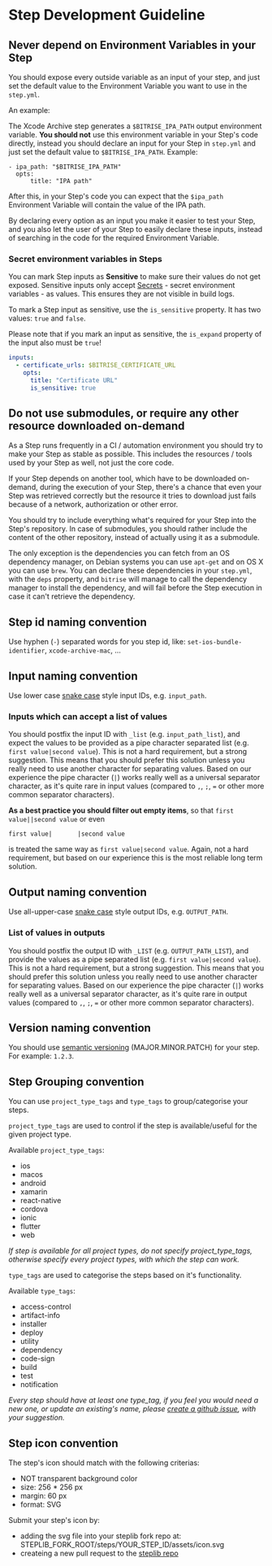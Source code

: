 # Step Development Guideline

## Never depend on Environment Variables in your Step

You should expose every outside variable as an input of your step,
and just set the default value to the Environment Variable you want to use in the `step.yml`.

An example:

The Xcode Archive step generates a `$BITRISE_IPA_PATH` output environment variable.
**You should not** use this environment variable in your Step's code directly,
instead you should declare an input for your Step in `step.yml` and just set the default
value to `$BITRISE_IPA_PATH`. Example:

```
- ipa_path: "$BITRISE_IPA_PATH"
  opts:
      title: "IPA path"
```

After this, in your Step's code you can expect that the `$ipa_path` Environment Variable will
contain the value of the IPA path.

By declaring every option as an input you make it easier to test your Step,
and you also let the user of your Step to easily declare these inputs,
instead of searching in the code for the required Environment Variable.

### Secret environment variables in Steps

You can mark Step inputs as **Sensitive** to make sure their values do not get exposed. Sensitive inputs only accept [Secrets](/bitrise-cli/secrets/) - secret environment variables - as values. This ensures they are not visible in build logs.

To mark a Step input as sensitive, use the `is_sensitive` property. It has two values: `true` and `false`.

Please note that if you mark an input as sensitive, the `is_expand` property of the input also must be `true`!

```yaml
inputs:
  - certificate_urls: $BITRISE_CERTIFICATE_URL
    opts:
      title: "Certificate URL"
      is_sensitive: true
```

## Do not use submodules, or require any other resource downloaded on-demand

As a Step runs frequently in a CI / automation environment you should try to make your Step as stable as possible.
This includes the resources / tools used by your Step as well, not just the core code.

If your Step depends on another tool, which have to be downloaded on-demand, during the execution
of your Step, there's a chance that even your Step was retrieved correctly but the
resource it tries to download just fails because of a network, authorization or other error.

You should try to include everything what's required for your Step into the Step's repository.
In case of submodules, you should rather include the content of the other repository,
instead of actually using it as a submodule.

The only exception is the dependencies you can fetch from an OS dependency manager,
on Debian systems you can use `apt-get` and on OS X you can use `brew`.
You can declare these dependencies in your `step.yml`, with the `deps` property,
and `bitrise` will manage to call the dependency manager to install the dependency,
and will fail before the Step execution in case it can't retrieve the dependency.


## Step id naming convention

Use hyphen (`-`) separated words for you step id, like: `set-ios-bundle-identifier`, `xcode-archive-mac`, ...


## Input naming convention

Use lower case [snake case](https://en.wikipedia.org/wiki/Snake_case) style input IDs, e.g. `input_path`.

### Inputs which can accept a list of values

You should postfix the input ID with `_list` (e.g. `input_path_list`), and expect the values to be provided as a pipe character separated list (e.g. `first value|second value`). This is not a hard requirement, but a strong suggestion. This means that you should prefer this solution unless you really need to use another character for separating values. Based on our experience the pipe character (`|`) works really well as a universal separator character, as it's quite rare in input values (compared to `,`, `;`, `=` or other more common separator characters).

**As a best practice you should filter out empty items**, so that `first value||second value` or even

```
first value|       |second value
```

is treated the same way as `first value|second value`. Again, not a hard requirement, but based on our experience this is the most reliable long term solution.


## Output naming convention

Use all-upper-case [snake case](https://en.wikipedia.org/wiki/Snake_case) style output IDs, e.g. `OUTPUT_PATH`.

### List of values in outputs

You should postfix the output ID with `_LIST` (e.g. `OUTPUT_PATH_LIST`), and provide the values as a pipe separated list (e.g. `first value|second value`). This is not a hard requirement, but a strong suggestion. This means that you should prefer this solution unless you really need to use another character for separating values. Based on our experience the pipe character (`|`) works really well as a universal separator character, as it's quite rare in output values (compared to `,`, `;`, `=` or other more common separator characters).


## Version naming convention

You should use [semantic versioning](http://semver.org/) (MAJOR.MINOR.PATCH) for your step. For example: `1.2.3`.


## Step Grouping convention

You can use `project_type_tags` and `type_tags` to group/categorise your steps.

`project_type_tags` are used to control if the step is available/useful for the given project type.

Available `project_type_tags`:

- ios
- macos
- android
- xamarin
- react-native
- cordova
- ionic
- flutter
- web

_If step is available for all project types, do not specify project_type_tags, otherwise specify every project types, with which the step can work._

`type_tags` are used to categorise the steps based on it's functionality.

Available `type_tags`:

- access-control
- artifact-info
- installer
- deploy
- utility
- dependency
- code-sign
- build
- test
- notification

_Every step should have at least one type_tag, if you feel you would need a new one, or update an existing's name, please [create a github issue](https://github.com/bitrise-io/bitrise/issues/new), with your suggestion._

## Step icon convention

The step's icon should match with the following criterias:

- NOT transparent background color
- size: 256 * 256 px
- margin: 60 px
- format: SVG

Submit your step's icon by:

- adding the svg file into your steplib fork repo at: STEPLIB_FORK_ROOT/steps/YOUR_STEP_ID/assets/icon.svg
- createing a new pull request to the [steplib repo](https://github.com/bitrise-io/bitrise-steplib)
